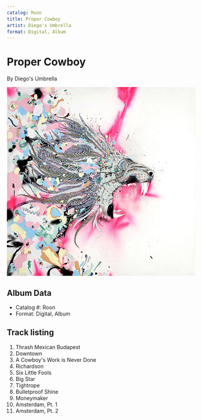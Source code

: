 ```yaml
---
catalog: Roon
title: Proper Cowboy
artist: Diego's Umbrella
format: Digital, Album
---
```


# Proper Cowboy

By Diego's Umbrella

![](../../assets/albumcovers/Diegos_Umbrella-Proper_Cowboy.png)

## Album Data

- Catalog #: Roon
- Format: Digital, Album


## Track listing


1. Thrash Mexican Budapest
2. Downtown
3. A Cowboy's Work is Never Done
4. Richardson
5. Six Little Fools
6. Big Star
7. Tightrope
8. Bulletproof Shine
9. Moneymaker
10. Amsterdam, Pt. 1
11. Amsterdam, Pt. 2

